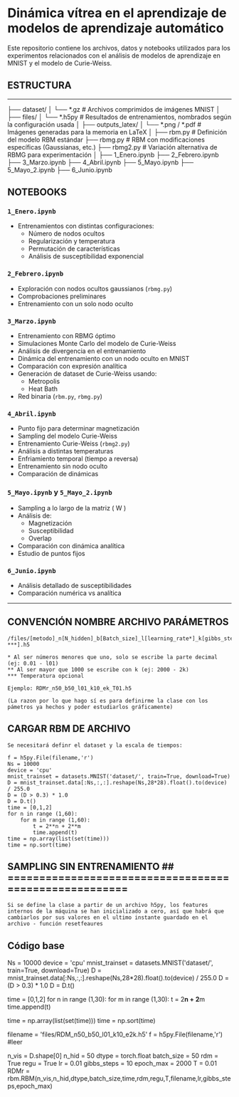  # Dinámica vı́trea en el aprendizaje de modelos de aprendizaje automático

Este repositorio contiene los archivos, datos y notebooks utilizados para los experimentos relacionados con el análisis de modelos de aprendizaje en MNIST y el modelo de Curie-Weiss.

## ESTRUCTURA
---
├── dataset/
│ └── *.gz # Archivos comprimidos de imágenes MNIST
│
├── files/
│ └── *.h5py # Resultados de entrenamientos, nombrados según la configuración usada
│
├── outputs_latex/
│ └── *.png / *.pdf # Imágenes generadas para la memoria en LaTeX
│
├── rbm.py # Definición del modelo RBM estándar
├── rbmg.py # RBM con modificaciones específicas (Gaussianas, etc.)
├── rbmg2.py # Variación alternativa de RBMG para experimentación
│
├── 1_Enero.ipynb
├── 2_Febrero.ipynb
├── 3_Marzo.ipynb
├── 4_Abril.ipynb
├── 5_Mayo.ipynb
├── 5_Mayo_2.ipynb
├── 6_Junio.ipynb


## NOTEBOOKS

### `1_Enero.ipynb`
- Entrenamientos con distintas configuraciones:
  - Número de nodos ocultos
  - Regularización y temperatura
  - Permutación de características
  - Análisis de susceptibilidad exponencial

### `2_Febrero.ipynb`
- Exploración con nodos ocultos gaussianos (`rbmg.py`)
- Comprobaciones preliminares
- Entrenamiento con un solo nodo oculto

### `3_Marzo.ipynb`
- Entrenamiento con RBMG óptimo
- Simulaciones Monte Carlo del modelo de Curie-Weiss
- Análisis de divergencia en el entrenamiento
- Dinámica del entrenamiento con un nodo oculto en MNIST
- Comparación con expresión analítica
- Generación de dataset de Curie-Weiss usando:
  - Metropolis
  - Heat Bath
- Red binaria (`rbm.py`, `rbmg.py`)

### `4_Abril.ipynb`
- Punto fijo para determinar magnetización
- Sampling del modelo Curie-Weiss
- Entrenamiento Curie-Weiss (`rbmg2.py`)
- Análisis a distintas temperaturas
- Enfriamiento temporal (tiempo a reversa)
- Entrenamiento sin nodo oculto
- Comparación de dinámicas

### `5_Mayo.ipynb` y `5_Mayo_2.ipynb`
- Sampling a lo largo de la matriz \( W \)
- Análisis de:
  - Magnetización
  - Susceptibilidad
  - Overlap
- Comparación con dinámica analítica
- Estudio de puntos fijos

### `6_Junio.ipynb`
- Análisis detallado de susceptibilidades
- Comparación numérica vs analítica

---



## CONVENCIÓN NOMBRE ARCHIVO PARÁMETROS ## 
 
	/files/[metodo]_n[N_hidden]_b[Batch_size]_l[learning_rate*]_k[gibbs_steps]_e[epochs**]_T[*, ***].h5

	* Al ser números menores que uno, solo se escribe la parte decimal (ej: 0.01 - l01)
	** Al ser mayor que 1000 se escribe con k (ej: 2000 - 2k)
	*** Temperatura opcional
	
	Ejemplo: RDMr_n50_b50_l01_k10_ek_T01.h5
	
	(La razon por lo que hago sí es para definirme la clase con los pámetros ya hechos y poder estudiarlos gráficamente)

## CARGAR RBM DE ARCHIVO ##

	Se necesitará definr el dataset y la escala de tiempos: 
	
	f = h5py.File(filename,'r')
	Ns = 10000
	device = 'cpu'
	mnist_trainset = datasets.MNIST('dataset/', train=True, download=True)
	D = mnist_trainset.data[:Ns,:,:].reshape(Ns,28*28).float().to(device) / 255.0
	D = (D > 0.3) * 1.0
	D = D.t()
	time = [0,1,2]
	for n in range (1,60):
		for m in range (1,60):
			t = 2**n + 2**m
			time.append(t)
	time = np.array(list(set(time)))
	time = np.sort(time)

## SAMPLING SIN ENTRENAMIENTO ## ======================================================
	Si se define la clase a partir de un archivo h5py, los features internos de la máquina se han inicializado a cero, así que habrá que cambiarlos por sus valores en el ultimo instante guardado en el archivo - función resetfeaures
	
## Código base 
Ns = 10000
device = 'cpu'
mnist_trainset = datasets.MNIST('dataset/', train=True, download=True)
D = mnist_trainset.data[:Ns,:,:].reshape(Ns,28*28).float().to(device) / 255.0
D = (D > 0.3) * 1.0
D = D.t()

time = [0,1,2]
for n in range (1,30):
    for m in range (1,30):
        t = 2**n + 2**m
        time.append(t)

time = np.array(list(set(time)))
time = np.sort(time)

filename = 'files/RDM_n50_b50_l01_k10_e2k.h5'
f = h5py.File(filename,'r') #leer


n_vis = D.shape[0]
n_hid = 50
dtype = torch.float
batch_size = 50
rdm = True
regu = True
lr = 0.01
gibbs_steps = 10
epoch_max = 2000
T = 0.01
RDMr = rbm.RBM(n_vis,n_hid,dtype,batch_size,time,rdm,regu,T,filename,lr,gibbs_steps,epoch_max)
